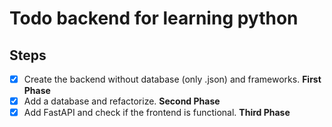 # Todo backend for learning python

## Steps

* [x] Create the backend without database (only .json) and frameworks.  **First Phase**
* [x] Add a database and refactorize.  **Second Phase**
* [x] Add FastAPI and check if the frontend is functional. **Third Phase**
